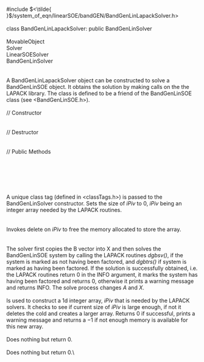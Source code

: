 \
\#include
$<\tilde{ }$/system_of_eqn/linearSOE/bandGEN/BandGenLinLapackSolver.h$>$\
\
class BandGenLinLapackSolver: public BandGenLinSolver\
\
MovableObject\
Solver\
LinearSOESolver\
BandGenLinSolver\
\
\
A BandGenLinLapackSolver object can be constructed to solve a
BandGenLinSOE object. It obtains the solution by making calls on the the
LAPACK library. The class is defined to be a friend of the BandGenLinSOE
class (see $<$BandGenLinSOE.h$>$).\
\
// Constructor\
\
\
// Destructor\
\
\
// Public Methods\
\
\
\
\
\
\
A unique class tag (defined in $<$classTags.h$>$) is passed to the
BandGenLinSolver constructor. Sets the size of *iPiv* to $0$, *iPiv*
being an integer array needed by the LAPACK routines.\
\
\
Invokes delete on *iPiv* to free the memory allocated to store the
array.\
\
\
The solver first copies the B vector into X and then solves the
BandGenLinSOE system by calling the LAPACK routines *dgbsv()*, if the
system is marked as not having been factored, and *dgbtrs()* if system
is marked as having been factored. If the solution is successfully
obtained, i.e. the LAPACK routines return $0$ in the INFO argument, it
marks the system has having been factored and returns $0$, otherwise it
prints a warning message and returns INFO. The solve process changes $A$
and $X$.\
\
Is used to construct a 1d integer array, *iPiv* that is needed by the
LAPACK solvers. It checks to see if current size of *iPiv* is large
enough, if not it deletes the cold and creates a larger array. Returns
$0$ if successful, prints a warning message and returns a $-1$ if not
enough memory is available for this new array.\
\
Does nothing but return $0$.\
\
Does nothing but return $0$.\

